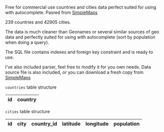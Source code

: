 Free for commercial use countries and cities data perfect suited for using with autocomplete. Pasred from [SimpleMaps](https://simplemaps.com/data/world-cities)

239 countries and 42905 cities.

The data is much cleaner than Geonames or several similar sources of geo data and perfectly suited for using with autocomplete (sort by population when doing a query).

The SQL file contains indexes and foreign key constraint and is ready to use.

I've also included parser, feel free to modify it for you own needs. Data source file is also included, or you can download a fresh copy from [SimpleMaps](https://simplemaps.com/data/world-cities)

`countries` table structure

| id | country |
| - | - |

`cities` table structure

| id | city | country_id | latitude | longitude | population |
| - | - | - | - | - | - |

